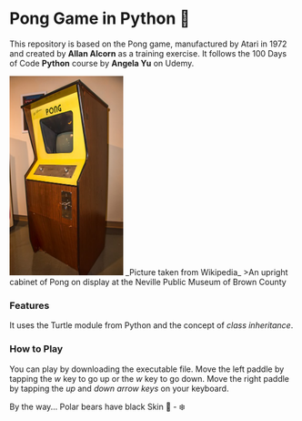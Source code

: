 # Pong Game in Python :ping_pong:


This repository is based on the Pong game, manufactured by Atari in 1972 and created by **Allan Alcorn** as a training exercise. It follows the 100 Days of Code **Python** course by **Angela Yu** on Udemy.


<img src="/images/Pong_Cabinet.jpg" alt="Pong_Cabinet" width="200" height="350">
_Picture taken from Wikipedia_
>An upright cabinet of Pong on display at the Neville Public Museum of Brown County

### Features
It uses the Turtle module from Python and the concept of *class inheritance*.

### How to Play
You can play by downloading the executable file.
Move the left paddle by tapping the *w* key to go up or the *w* key to go down.
Move the right paddle by tapping the *up* and *down arrow keys* on your keyboard.


By the way...
Polar bears have black Skin :bear: - :snowflake: 
